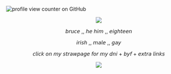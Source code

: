 ![profile view counter on GitHub](https://komarev.com/ghpvc/?username=ShootAllTheClowns)

<p align=center><img src="https://i.pinimg.com/1200x/f3/0c/f5/f30cf51a46636be9f3c22d480f96bbe2.jpg"/>
<p align=center>𝘣𝘳𝘶𝘤𝘦  ,,  𝘩𝘦 𝘩𝘪𝘮  ,,  𝘦𝘪𝘨𝘩𝘵𝘦𝘦𝘯
<p align=center>𝘪𝘳𝘪𝘴𝘩  ,,  𝘮𝘢𝘭𝘦  ,,  𝘨𝘢𝘺
<p align=center>𝘤𝘭𝘪𝘤𝘬 𝘰𝘯 𝘮𝘺 𝘴𝘵𝘳𝘢𝘸𝘱𝘢𝘨𝘦 𝘧𝘰𝘳 𝘮𝘺 𝘥𝘯𝘪 + 𝘣𝘺𝘧 + 𝘦𝘹𝘵𝘳𝘢 𝘭𝘪𝘯𝘬𝘴
<p align=center><img src="https://i.pinimg.com/1200x/08/cb/f9/08cbf96c11592bb3b7c56a06a1f5968e.jpg"/>

